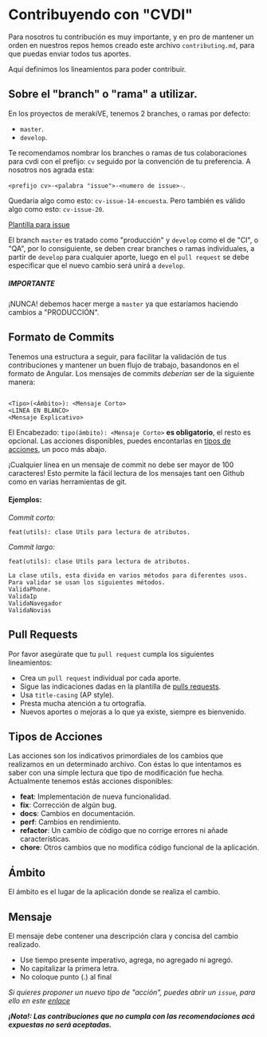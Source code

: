 # Contribuyendo con "CVDI" 

Para nosotros tu contribución es muy importante, y en pro de mantener un orden en nuestros repos hemos creado este archivo `contributing.md`, para que puedas enviar todos tus aportes. 

Aquí definimos los lineamientos para poder contribuir.


## Sobre el "branch" o "rama" a utilizar.

En los proyectos de merakiVE, tenemos 2 branches, o ramas por defecto: 

- `master`.
- `develop`.

Te recomendamos nombrar los branches o ramas de tus colaboraciones para cvdi con el prefijo: `cv` seguido por la convención de tu preferencia. A nosotros nos agrada esta:

`<prefijo cv>-<palabra "issue">-<numero de issue>-`.

Quedaría algo como esto: `cv-issue-14-encuesta`. 
Pero también es válido algo como esto: `cv-issue-20`.

[Plantilla para issue](https://github.com/merakiVE/cvdi/blob/master/.github/ISSUE_TEMPLATE.md)


El branch `master` es tratado como "producción" y `develop` como el de "CI", o "QA", por lo consiguiente, se deben crear branches o ramas individuales, a partír de `develop` para cualquier aporte, luego en el `pull request` se debe especificar que el nuevo cambio será unirá a `develop`.

##### **_IMPORTANTE_**
¡NUNCA! debemos hacer merge a `master` ya que estaríamos haciendo cambios a "PRODUCCIÓN". 

## Formato de Commits
Tenemos una estructura a seguir, para facilitar la validación de tus contribuciones y mantener un buen flujo de trabajo, basandonos en el formato de Angular. Los mensajes de commits _deberían_ ser de la siguiente manera: 

````

<Tipo>(<Ámbito>): <Mensaje Corto>
<LINEA EN BLANCO>
<Mensaje Explicativo>

````

 
El Encabezado:  `tipo(ámbito): <Mensaje Corto>` **es obligatorio**, el resto es opcional. Las acciones disponibles, puedes encontarlas en [tipos de acciones](#tipos-de-acciones), un poco más abajo.

¡Cualquier línea en un mensaje de commit no debe ser mayor de 100 caracteres! Esto permite la fácil lectura de los mensajes tant oen Github como en varias herramientas de git.

#### Ejemplos:
_Commit corto:_

`feat(utils): clase Utils para lectura de atributos.`


_Commit largo:_

```
feat(utils): clase Utils para lectura de atributos.

La clase utils, esta divida en varios métodos para diferentes usos.
Para validar se usan los siguientes métodos.
ValidaPhone.
ValidaIp
ValidaNavegador
ValidaNovias
```


## Pull Requests
Por favor asegúrate que tu `pull request` cumpla los siguientes lineamientos:

- Crea un `pull request` individual por cada aporte.
- Sigue las indicaciones dadas en la plantilla de [pulls requests](https://github.com/merakiVE/cvdi/blob/master/.github/PULL_REQUEST_TEMPLATE.md).
- Usa `title-casing` (AP style).
- Presta mucha atención a tu ortografía.
- Nuevos aportes o mejoras a lo que ya existe, siempre es bienvenido.


## Tipos de Acciones
Las acciones son los indicativos primordiales de los cambios que realizamos en un determinado archivo. Con éstas lo que intentamos es saber con una simple lectura que tipo de modificación fue hecha.
Actualmente tenemos estás acciones disponibles: 

- **feat**: Implementación de nueva funcionalidad.
- **fix**: Corrección de algún bug.
- **docs**: Cambios en documentación.
- **perf**: Cambios en rendimiento.
- **refactor**: Un cambio de código que no corrige errores ni añade características.
- **chore**: Otros cambios que no modifica código funcional de la aplicación.

## Ámbito
El ámbito es el lugar de la aplicación donde se realiza el cambio.

## Mensaje
El mensaje debe contener una descripción clara y concisa del cambio realizado.

- Use tiempo presente imperativo, agrega, no agregado ni agregó.
- No capitalizar la primera letra.
- No coloque punto (.) al final

_Si quieres proponer un nuevo tipo de "acción", puedes abrir un `issue`, para ello en este [enlace](https://github.com/merakiVE/cvdi/issues)_


**_¡Nota!: Las contribuciones que no cumpla con las recomendaciones acá expuestas no será aceptadas._**

